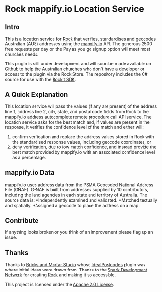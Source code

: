 # Rock mappify.io Location Service

## Intro
This is a location service for [Rock](http://rockrms.com) that verifies, standardises and geocodes Australian (AUS) addresses using the [mappify.io](http://mappify.io) API. The generous 2500 free requests per day on the Pay as you go signup option will meet most churches needs.

This plugin is still under development and will soon be made available on Github to help the Australian churches who don't have a developer or access to the plugin via the Rock Store.  The repository includes the C# source for use with the [Rockit SDK](http://www.rockrms.com/Rock/Developer).

## A Quick Explanation
This location service will pass the values (if any are present) of the address line 1, address line 2, city, state, and postal code fields from Rock to the mappify.io address autocomplete remote procedure call API service. The location service asks for the best match and, if values are present in the response, it verifies the confidence level of the match and either will:
1. confirm verfication and replace the address values stored in Rock with the standardised response values, including geocode coordinates, or
2. deny verification, due to low match confidence, and instead provide the best match provided by mappify.io with an associated confidence level as a percentage.

## mappify.io Data
mappify.io uses address data from the PSMA Geocoded National Address File (GNAF). G-NAF is built from addresses supplied by 10 contributors, including the land agencies in each state and territory of Australia. The source data is:
*Independently examined and validated.
*Matched textually and spatially.
*Assigned a geocode to place the address on a map.

## Contribute
If anything looks broken or you think of an improvement please flag up an issue.

## Thanks
Thanks to [Bricks and Mortar Studio](https://bricksandmortarstudio.com/) whose [IdealPostcodes](https://github.com/BricksandMortar/IdealPostcodes) plugin was where initial ideas were drawn from.
Thanks to the [Spark Development Network](https://sparkdevnetwork.org/) for creating [Rock](https://github.com/SparkDevNetwork/Rock) and making it so accessible.

This project is licensed under the [Apache 2.0 License](http://www.apache.org/licenses/LICENSE-2.0.html).
